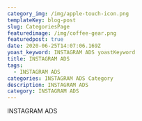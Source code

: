 ```yaml
---
category_img: /img/apple-touch-icon.png
templateKey: blog-post
slug: CategoriesPage
featuredimage: /img/coffee-gear.png
featuredpost: true
date: 2020-06-25T14:07:06.169Z
yoast_keyword: INSTAGRAM ADS yoastKeyword
title: INSTAGRAM ADS
tags:
  - INSTAGRAM ADS
categories: INSTAGRAM ADS Category
description: INSTAGRAM ADS
category: INSTAGRAM ADS
---
```

INSTAGRAM ADS